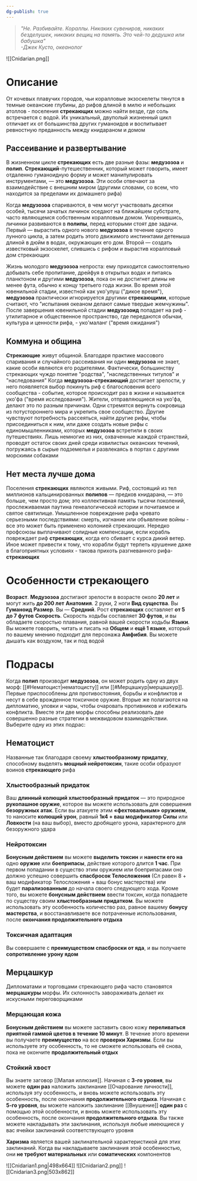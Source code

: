 ```yaml
---
dg-publish: true
---
```

> *"Не. Разбивайте. Кораллы. Никаких сувениров, никаких безделушек, никаких вещиц на память. Это чей-то дедушка или бабушка"  
> -Джек Кусто, океанолог*

![[Cnidarian.png]]

# Описание

От кочевых плавучих городов, чьи коралловые экзоскелеты тянутся в темные океанские глубины, до рифов длиной в милю и небольших атоллов - поселения **стрекающих** можно найти везде, где соль встречается с водой. Их уникальный, двуполый жизненный цикл отличает их от большинства других гуманоидов и воспитывает ревностную преданность между книдараном и домом

## Рассеивание и развертывание

В жизненном цикле **стрекающих** есть две разные фазы: **медузозоа** и **полип**. **Стрекающий**-путешественник, который может говорить, имеет отдаленно гуманоидную форму и может манипулировать инструментами, — это **медузозоа**. Эти особи отвечают за взаимодействие с внешним миром (другими словами, со всем, что находится за пределами их домашнего рифа)

Когда **медузозоа** спариваются, в чем могут участвовать десятки особей, тысячи зачатых личинок оседают на ближайшем субстрате, часто являющемся собственным коралловым домом. Укоренившись, личинки развиваются в **полипы**, перед которыми стоят две задачи. Первый — вырастить одного нового **медузозоа** в течение одного лунного цикла, а затем родить этого движимого инстинктами детеныша длиной в дюйм в водах, окружающих его дом. Второй — создать известковый экзоскелет, слившись с рифом и вырастив коралловый дом стрекающих

Жизнь молодого **медузозоа** непроста: ему приходится самостоятельно добывать себе пропитание, дрейфуя в открытых водах и питаясь планктоном и другими **медузозоа**, пока он не достигнет длины не менее фута, обычно к концу третьего года жизни. Во время этой ювенильной стадии, известной как уко'улуш ("дикое время"), **медузозоа** практически игнорируется другими **стрекающими**, которые считают, что "испытания океаном делают самые твердые жемчужины". После завершения ювенильной стадии **медузозоид** попадает на риф - утилитарное и общественное пространство, где передаются обычаи, культура и ценности рифа, - уко'маланг ("время ожидания")

## Коммуна и община

**Стрекающие** живут общиной. Благодаря практике массового спаривания и случайного рассеивания ни один **медузозоа** не знает, какие особи являются его родителями. Фактически, большинству стрекающих чуждо понятие "родства", "наследственных титулов" и "наследования"
Когда **медузозоа-стрекающий** достигает зрелости, у него появляется выбор покинуть риф с благословения всего сообщества - событие, которое происходит раз в жизни и называется уко'фа ("время исследования"). Жители, отправляющиеся на уко'фа, делают это по разным причинам. Одни стремятся вернуть сокровища из потустороннего мира и укрепить свое сообщество. Другие чувствуют потребность рассеяться, найти другие рифы, чтобы присоединиться к ним, или даже создать новые рифы с единомышленниками, которых **медузозоа** встретили в своих путешествиях. Лишь немногие из них, охваченные жаждой странствий, проводят остаток своих дней среди извилистых океанских течений, погружаясь в сырые подземелья и развлекаясь в портах с другими морскими собаками

## Нет места лучше дома

Поселения **стрекающих** являются живыми. Риф, состоящий из тел миллионов кальцинированных **полипов** — предков книдарана, — это больше, чем просто дом; это коллективная память тысячи поколений, прослеживаемая паутина генеалогической истории и почитаемое и святое святилище. Умышленное повреждение рифа чревато серьезными последствиями: смерть, изгнание или объявление войны - все это может быть применено колонией стрекающих. Нередко профсоюзы выплачивают солидные компенсации, если корабль повреждает риф **стрекающих**, когда его сбивает с курса дикий ветер. Иное может привести к тому, что корабли будут терпеть крушение даже в благоприятных условиях - такова прихоть разгневанного рифа-**стрекающих**

# Особенности стрекающего

**Возраст**. **Медузозоа** достигают зрелости в возрасте около **20 лет** и могут жить **до 200 лет**
**Анатомия**. 2 руки, 2 ноги 
**Вид существа**. Вы **Гуманоид** 
**Размер**. Вы — **Средний**. Рост **стрекающих** составляет **от 5 до 7 футов**
**Скорость**. Скорость ходьбы составляет **30 футов**, и вы обладаете скоростью плавания, равной вашей скорости ходьбы
**Языки**. Вы можете говорить, читать и писать на **Общем** и **ещё 1 языке**, который по вашему мнению подходит для персонажа
**Амфибия**. Вы можете дышать как воздухом, так и под водой

# Подрасы

Когда **полип** производит **медузозоа**, он может родить одну из двух морф: [[#Нематоцист|нематоцисту]] или [[#Мерцашкур|мерцашкур]]. Первые приспособлены для противостояния, борьбы и конфликтов и несут в себе врожденное токсичное оружие. Вторые же полагаются на дипломатию, уловки и чары, чтобы очаровать противников и избежать конфликта. Вместе эти две морфы способны реализовать две совершенно разные стратегии в межвидовом взаимодействии. Выберите одну из этих подрас:

## Нематоцист

Названные так благодаря своему **хлыстообразному придатку**, способному выделять **мощный нейротоксин**, такие особи образуют воинов **стрекающего** рифа

### Хлыстообразный придаток 

Ваш **длинный колющий хлыстообразный придаток** — это природное **рукопашное оружие**, которое вы можете использовать для совершения **безоружных атак**. Если вы атакуете этим **«фехтовальным» оружием**, то наносите **колющий урон**, равный **1к4 + ваш модификатор Силы** или **Ловкости** (на ваш выбор), вместо дробящего урона, характерного для безоружного удара

### Нейротоксин

**Бонусным действием** вы можете **выделить токсин** и **нанести его на** одно **оружие** или **боеприпасы**, действие которого длится **1 час**. При первом попадании в существо этим оружием или боеприпасами оно должно успешно совершить **спасбросок Телосложения** (Сл равен 8 + ваш модификатор Телосложения + ваш бонус мастерства) или будет **парализованным** до начала своего следующего хода. Кроме того, вы можете **бонусным действием** ввести токсин, когда попадаете по существу своим **хлыстообразным придатком**. Вы можете использовать эту особенность количество раз, равное вашему **бонусу мастерства**, и восстанавливаете все потраченные использования, после **окончания продолжительного отдыха**

### Токсичная адаптация

Вы совершаете с **преимуществом спасброски от яда**, и вы получаете **сопротивление урону ядом**

## Мерцашкур

Дипломатами и торговцами стрекающего рифа часто становятся **мерцашкуры** морфы. Их склонность завораживать делает их искусными переговорщиками

### Мерцающая кожа

**Бонусным действием** вы можете заставить свою кожу **переливаться приятной гаммой цветов в течение 10 минут**. В течение этого времени вы получаете **преимущество** на все **проверки Харизмы**. Если вы используете эту особенность, то не сможете использовать её снова, пока не окончите **продолжительный отдых**

### Стойкий хвост

Вы знаете заговор [[Малая иллюзия]]. Начиная с **3-го уровня**, вы можете **один раз** наложить заклинание [[Очарование личности]], используя эту особенность, и вновь можете использовать эту особенность, после окончания **продолжительного отдыха**. Начиная с **5-го уровня**, вы можете наложить заклинание [[Внушение]] **один раз** с помощью этой особенности, и вновь можете использовать эту особенность, после окончания **продолжительного отдыха**. Вы также можете накладывать эти заклинания, используя любые имеющиеся у вас ячейки заклинаний соответствующего уровня

**Харизма** является вашей заклинательной характеристикой для этих заклинаний. Когда вы накладываете заклинания этой особенностью, они **не требуют материальных** или **соматических** компонентов

![[Cnidarian1.png|498x664]]
![[Cnidarian2.png]]
![[Cnidarian3.png|503x862]]